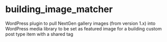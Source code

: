 # building_image_matcher
WordPress plugin to pull NextGen gallery images (from version 1.x) into WordPress media library to be set as featured image for a building custom post type item with a shared tag
